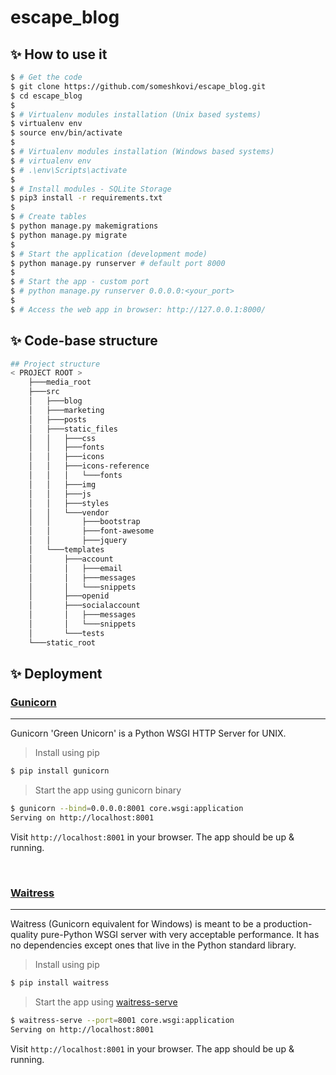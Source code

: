 # escape_blog

## ✨ How to use it

```bash
$ # Get the code
$ git clone https://github.com/someshkovi/escape_blog.git
$ cd escape_blog
$
$ # Virtualenv modules installation (Unix based systems)
$ virtualenv env
$ source env/bin/activate
$
$ # Virtualenv modules installation (Windows based systems)
$ # virtualenv env
$ # .\env\Scripts\activate
$
$ # Install modules - SQLite Storage
$ pip3 install -r requirements.txt
$
$ # Create tables
$ python manage.py makemigrations
$ python manage.py migrate
$
$ # Start the application (development mode)
$ python manage.py runserver # default port 8000
$
$ # Start the app - custom port
$ # python manage.py runserver 0.0.0.0:<your_port>
$
$ # Access the web app in browser: http://127.0.0.1:8000/
```

## ✨ Code-base structure
```bash
## Project structure
< PROJECT ROOT >
    ├───media_root
    ├───src
    │   ├───blog
    │   ├───marketing
    │   ├───posts
    │   ├───static_files
    │   │   ├───css
    │   │   ├───fonts
    │   │   ├───icons
    │   │   ├───icons-reference
    │   │   │   └───fonts
    │   │   ├───img
    │   │   ├───js
    │   │   ├───styles
    │   │   └───vendor
    │   │       ├───bootstrap
    │   │       ├───font-awesome
    │   │       ├───jquery
    │   └───templates
    │       ├───account
    │       │   ├───email
    │       │   ├───messages
    │       │   └───snippets
    │       ├───openid
    │       ├───socialaccount
    │       │   ├───messages
    │       │   └───snippets
    │       └───tests
    └───static_root
```

## ✨ Deployment

### [Gunicorn](https://gunicorn.org/)
---

Gunicorn 'Green Unicorn' is a Python WSGI HTTP Server for UNIX.

> Install using pip

```bash
$ pip install gunicorn
```
> Start the app using gunicorn binary

```bash
$ gunicorn --bind=0.0.0.0:8001 core.wsgi:application
Serving on http://localhost:8001
```

Visit `http://localhost:8001` in your browser. The app should be up & running.


<br />

### [Waitress](https://docs.pylonsproject.org/projects/waitress/en/stable/)
---

Waitress (Gunicorn equivalent for Windows) is meant to be a production-quality pure-Python WSGI server with very acceptable performance. It has no dependencies except ones that live in the Python standard library.

> Install using pip

```bash
$ pip install waitress
```
> Start the app using [waitress-serve](https://docs.pylonsproject.org/projects/waitress/en/stable/runner.html)

```bash
$ waitress-serve --port=8001 core.wsgi:application
Serving on http://localhost:8001
```

Visit `http://localhost:8001` in your browser. The app should be up & running.

<br />